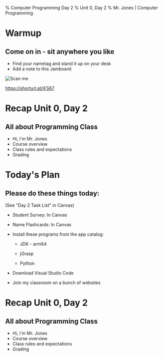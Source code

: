 % Computer Programming Day 2
% Unit 0, Day 2
% Mr. Jones | Computer Programming


# Warmup

## Come on in - sit anywhere you like
* Find your nametag and stand it up on your desk
* Add a note to this Jamboard: 

![Scan me](../images/day2Jamboard.png)

https://shorturl.at/jFS67




# Recap Unit 0, Day 2



## All about Programming Class
- Hi, i'm Mr. Jones
- Course overview
- Class rules and expectations
- Grading



# Today's Plan

## Please do these things today:
(See "Day 2 Task List" in Canvas)

- Student Survey: In Canvas

- Name Flashcards: In Canvas

- Install these programs from the app catalog:

	- JDK - arm64

	- jGrasp

	- Python

- Download Visual Studio Code

- Join my classroom on a bunch of websites



# Recap Unit 0, Day 2



## All about Programming Class
- Hi, i'm Mr. Jones
- Course overview
- Class rules and expectations
- Grading

